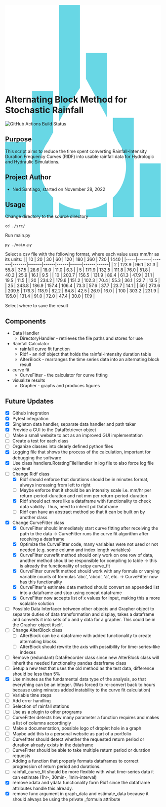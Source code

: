 <div align="center" style="height:250px;margin: auto;">
  <img src="./docs/icons/logo_altblock.svg"><br>
</div>

# Alternating Block Method for Stochastic Rainfall
![GitHub Actions Build Status](https://github.com/nedsantiago/altblock_stochastic/actions/workflows/python-app.yml/badge.svg)


## Purpose
This script aims to reduce the time spent converting Rainfall-Intensity Duration Frequency Curves (RIDF) into usable rainfall data for Hydrologic and Hydraulic Simulations.

## Project Author
* Ned Santiago, started on November 28, 2022

## Usage
Change directory to the source directory
```
cd ./src/
```

Run main.py
```
py ./main.py
```

Select a csv file with the following format, where each value uses mm/hr as its units:
|     | 10    | 20    | 30    | 60    | 120  | 180  | 360  | 720  | 1440 |
|-----|-------|-------|-------|-------|------|------|------|------|------|
| 2   | 123.9 | 96.1  | 81.3  | 55.8  | 37.5 | 28.6 | 18.0 | 11.0 | 6.3  |
| 5   | 171.9 | 132.5 | 111.8 | 76.0  | 51.8 | 40.2 | 25.9 | 16.1 | 9.5  |
| 10  | 203.7 | 156.5 | 131.9 | 89.4  | 61.3 | 47.9 | 31.1 | 19.5 | 11.5 |
| 20  | 234.2 | 179.6 | 151.2 | 102.3 | 70.4 | 55.3 | 36.1 | 22.7 | 13.5 |
| 25  | 243.8 | 186.9 | 157.4 | 106.4 | 73.3 | 57.6 | 37.7 | 23.7 | 14.1 |
| 50  | 273.6 | 209.5 | 176.3 | 118.9 | 82.2 | 64.8 | 42.5 | 26.9 | 16.0 |
| 100 | 303.2 | 231.9 | 195.0 | 131.4 | 91.0 | 72.0 | 47.4 | 30.0 | 17.9 |

Select where to save the result


## Components
* Data Handler
    * DirectoryHandler - retrieves the file paths and stores for use
* Rainfall Calculator
    * rainfall curve fit function
    * Ridf - an ridf object that holds the rainfal-intensity duration table
    * AlterBlock - rearranges the time series data into an alternating block result
* curve fit
    * CurveFitter - the calculator for curve fitting
* visualize results
    * Grapher - graphs and produces figures


## Future Updates
- [x] Github integration
- [x] Pytest integration
- [x] Singleton data handler, separate data handler and path taker
- [x] Provide a GUI to the DataRetriever object
- [ ] Make a small website to act as an improved GUI implementation
- [ ] Create a test for each class
- [ ] Organize classes into clearly defined python files
- [x] Logging file that shows the process of the calculation, important for debugging the software
- [x] Use class handlers.RotatingFileHandler in log file to also force log file size limit
- [ ] Change Ridf class
    - [x] Ridf should enforce that durations should be in minutes format, always increasing from left to right
    - [ ] Maybe enforce that it should be an intensity scale i.e. mm/hr per return-period-duration and not mm per return-period-duration
    - [x] Ridf should act more like a dataframe with functionality to check data validity. Thus, need to inherit pd.Dataframe
    - [ ] Ridf can have an abstract method so that it can be built on by another class
- [x] Change CurveFitter class
    - [x] CurveFitter should immediately start curve fitting after receiving the path to the data -> CurveFitter runs the curve fit algorithm after receiving a dataframe
    - [x] Optimize the CurveFitter code, many variables were not used or not needed (e.g. some column and index length variables)
    - [x] CurveFitter curvefit method should only work on one row of data, another method should be responsible for compiling to table -> this is already the functionality of scipy curve_fit
    - [x] CurveFitter curvefit method should work with any formula or varying variable counts of formulas 'abc', 'abcd', 'a', etc. -> CurveFitter now has this functionality
    - [x] CurveFitter's estimate_data method should convert an appended list into a dataframe and stop using concat dataframe
    - [x] CurveFitter now accepts list of x values for input, making this a more scalable solution
- [ ] Possible Data Interfacer between other objects and Grapher object to separate duties of data transformation and display, takes a dataframe and converts it into sets of x and y data for a grapher. This could be in the Grapher object itself.
- [ ] Change AlterBlock class
    - [ ] AlterBlock can be a dataframe with added functionality to create alternating blocks.
    - [ ] AlterBlock should rewrite the axis with possibility for time-series-like indexes
- [ ] Remove (redundant) DataRecorder class since new AlterBlock class will inherit the needed functionality pandas dataframe class
- [ ] Setup a new test that uses the old method as the test data, difference should be less than 5%
- [x] Use minutes as the fundamental data type of the analysis, so that everything can be an integer. (Was forced to re-convert back to hours because using minutes added instability to the curve fit calculation)
- [ ] Variable time steps
- [ ] Add error handling
- [ ] Selection of rainfall stations
- [ ] Use as a plugin to other programs
- [ ] CurveFitter detects how many parameter a function requires and makes a list of columns accordingly
- [ ] Make a documentation, possible logo of droplet hole in a graph
- [ ] Maybe add this to a personal website as part of a portfolio
- [ ] Curvefitter should detect whether the requested return period or duration already exists in the dataframe
- [ ] CurveFitter should be able to take multiple return period or duration requests
- [ ] Adding a function that properly formats dataframes to correct progression of return period and durations.
- [ ] rainfall_curve_fit should be more flexible with what time-series data it can estimate (1hr-, 30min-, 1min-interval)
- [x] remove xdata and ydata functionality form Ridf since the dataframe attributes handle this already.
- [x] remove func argument in graph_data and estimate_data because it should always be using the private _formula attribute